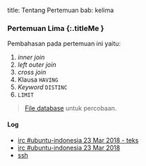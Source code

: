 title: Tentang Pertemuan
bab: kelima


### <i class="fa fa-info-circle"></i> Pertemuan Lima {:.titleMe }

Pembahasan pada pertemuan ini yaitu:

1. _inner join_
2. _left outer join_
3. _cross join_
4. Klausa `HAVING`
5. _Keyword_ `DISTINC`
6. `LIMIT`

> [File database](https://github.com/PagarUbuntu-Indonesia/haluang/blob/master/src/bebas/sqlite/database-p5.db) untuk percobaan.

#### Log

- [irc #ubuntu-indonesia 23 Mar 2018 - teks](http://to1.hashbang.sh:8000/2018-03-23-ubuntu-indonesia.txt)
- [irc #ubuntu-indonesia 23 Mar 2018](https://freenode.logbot.info/ubuntu-indonesia/20180323)
- [ssh](https://asciinema.org/a/WzegZHLiyEOLxg5aYaBCIezGt)